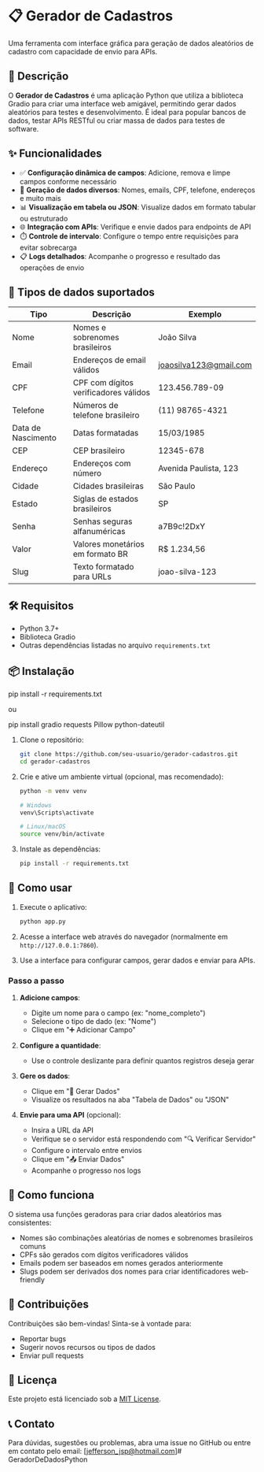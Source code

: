 # 📋 Gerador de Cadastros

Uma ferramenta com interface gráfica para geração de dados aleatórios de cadastro com capacidade de envio para APIs.

## 📝 Descrição

O **Gerador de Cadastros** é uma aplicação Python que utiliza a biblioteca Gradio para criar uma interface web amigável, permitindo gerar dados aleatórios para testes e desenvolvimento. É ideal para popular bancos de dados, testar APIs RESTful ou criar massa de dados para testes de software.

## ✨ Funcionalidades

- ✅ **Configuração dinâmica de campos**: Adicione, remova e limpe campos conforme necessário
- 🔄 **Geração de dados diversos**: Nomes, emails, CPF, telefone, endereços e muito mais
- 📊 **Visualização em tabela ou JSON**: Visualize dados em formato tabular ou estruturado
- 🌐 **Integração com APIs**: Verifique e envie dados para endpoints de API
- ⏱️ **Controle de intervalo**: Configure o tempo entre requisições para evitar sobrecarga
- 📋 **Logs detalhados**: Acompanhe o progresso e resultado das operações de envio

## 🚀 Tipos de dados suportados

| Tipo | Descrição | Exemplo |
|------|-----------|---------|
| Nome | Nomes e sobrenomes brasileiros | João Silva |
| Email | Endereços de email válidos | joaosilva123@gmail.com |
| CPF | CPF com dígitos verificadores válidos | 123.456.789-09 |
| Telefone | Números de telefone brasileiro | (11) 98765-4321 |
| Data de Nascimento | Datas formatadas | 15/03/1985 |
| CEP | CEP brasileiro | 12345-678 |
| Endereço | Endereços com número | Avenida Paulista, 123 |
| Cidade | Cidades brasileiras | São Paulo |
| Estado | Siglas de estados brasileiros | SP |
| Senha | Senhas seguras alfanuméricas | a7B9c!2DxY |
| Valor | Valores monetários em formato BR | R$ 1.234,56 |
| Slug | Texto formatado para URLs | joao-silva-123 |

## 🛠️ Requisitos

- Python 3.7+
- Biblioteca Gradio
- Outras dependências listadas no arquivo `requirements.txt`

## 📦 Instalação

pip install -r requirements.txt

ou

pip install gradio requests Pillow python-dateutil

1. Clone o repositório:
   ```bash
   git clone https://github.com/seu-usuario/gerador-cadastros.git
   cd gerador-cadastros
   ```

2. Crie e ative um ambiente virtual (opcional, mas recomendado):
   ```bash
   python -m venv venv
   
   # Windows
   venv\Scripts\activate
   
   # Linux/macOS
   source venv/bin/activate
   ```

3. Instale as dependências:
   ```bash
   pip install -r requirements.txt
   ```

## 🚀 Como usar

1. Execute o aplicativo:
   ```bash
   python app.py
   ```

2. Acesse a interface web através do navegador (normalmente em `http://127.0.0.1:7860`).

3. Use a interface para configurar campos, gerar dados e enviar para APIs.

### Passo a passo

1. **Adicione campos**:
   - Digite um nome para o campo (ex: "nome_completo")
   - Selecione o tipo de dado (ex: "Nome")
   - Clique em "➕ Adicionar Campo"

2. **Configure a quantidade**:
   - Use o controle deslizante para definir quantos registros deseja gerar

3. **Gere os dados**:
   - Clique em "🔄 Gerar Dados"
   - Visualize os resultados na aba "Tabela de Dados" ou "JSON"

4. **Envie para uma API** (opcional):
   - Insira a URL da API
   - Verifique se o servidor está respondendo com "🔍 Verificar Servidor"
   - Configure o intervalo entre envios
   - Clique em "📤 Enviar Dados"
   - Acompanhe o progresso nos logs

## 🧠 Como funciona

O sistema usa funções geradoras para criar dados aleatórios mas consistentes:

- Nomes são combinações aleatórias de nomes e sobrenomes brasileiros comuns
- CPFs são gerados com dígitos verificadores válidos
- Emails podem ser baseados em nomes gerados anteriormente
- Slugs podem ser derivados dos nomes para criar identificadores web-friendly

## 🤝 Contribuições

Contribuições são bem-vindas! Sinta-se à vontade para:

- Reportar bugs
- Sugerir novos recursos ou tipos de dados
- Enviar pull requests

## 📄 Licença

Este projeto está licenciado sob a [MIT License](LICENSE).

## 📞 Contato

Para dúvidas, sugestões ou problemas, abra uma issue no GitHub ou entre em contato pelo email: [jefferson_jsp@hotmail.com]# GeradorDeDadosPython
